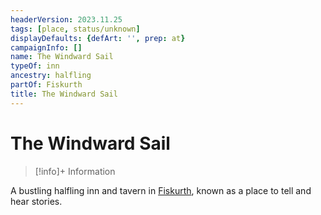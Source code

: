 ```yaml
---
headerVersion: 2023.11.25
tags: [place, status/unknown]
displayDefaults: {defArt: '', prep: at}
campaignInfo: []
name: The Windward Sail
typeOf: inn
ancestry: halfling
partOf: Fiskurth
title: The Windward Sail
---
```

# The Windward Sail
>[!info]+ Information
> 
>> 

A bustling halfling inn and tavern in [Fiskurth](<./fiskurth.md>), known as a place to tell and hear stories. 